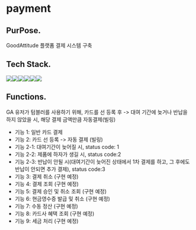 # payment
## PurPose.
GoodAttitude 플랫폼 결제 시스템 구축

## Tech Stack.
<img src="https://img.shields.io/badge/Python 3.8-3776AB?style=for-the-badge&logo=Python&logoColor=white"><img src="https://img.shields.io/badge/Flask-000000?style=for-the-badge&logo=Flask&logoColor=white"><img src="https://img.shields.io/badge/HTML5-E34F26?style=for-the-badge&logo=HTML5&logoColor=white"><img src="https://img.shields.io/badge/CSS3-1572B6?style=for-the-badge&logo=CSS3&logoColor=white"><img src="https://img.shields.io/badge/JavaScript-F7DF1E?style=for-the-badge&logo=JavaScript&logoColor=white"><img src="https://img.shields.io/badge/MySQL-4479A1?style=for-the-badge&logo=MySQL&logoColor=white">

## Functions.
GA 유저가 텀블러를 사용하기 위해, 카드를 선 등록 후 -> 대여 기간에 늦거나 반납을 하지 않았을 시, 해당 결제 금액만큼 자동결제(빌링)
- 기능 1: 일반 카드 결제
- 기능 2: 카드 선 등록 -> 자동 결제 (빌링)
- 기능 2-1: 대여기간이 늦어질 시, status code: 1
- 기능 2-2: 제품에 하자가 생길 시, status code:2
- 기능 2-3: 반납이 안될 시(대여기간이 늦어진 상태에서 1차 결제를 하고, 그 후에도 반납이 안되면 추가 결제), status code:3
- 기능 3: 결제 취소 (구현 예정)
- 기능 4: 결제 조회 (구현 예정)
- 기능 5: 결제 승인 및 취소 조회 (구현 예정)
- 기능 6: 현금영수증 발급 및 취소 (구현 예정)
- 기능 7: 수동 정산 (구현 예정)
- 기능 8: 카드사 혜택 조회 (구현 예정)
- 기능 9: 세금 처리 (구현 예정)